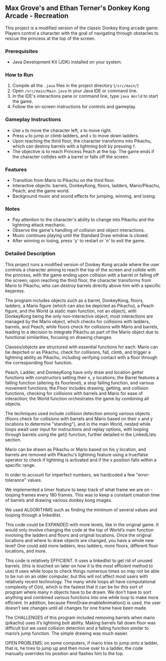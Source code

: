 ## Max Grove's and Ethan Terner's Donkey Kong Arcade - Recreation

This project is a modified version of the classic Donkey Kong arcade game. Players control a character with the goal of navigating through obstacles to rescue the princess at the top of the screen.

### Prerequisites
- Java Development Kit (JDK) installed on your system.

### How to Run
1. Compile all the `.java` files in the project directory (`/src/main/`)
2. Open `/src/main/Main.java` in your Java IDE or command line.
3. In the IDE's interactions pane or command line, type `java World` to start the game.
4. Follow the on-screen instructions for controls and gameplay.

### Gameplay Instructions
- Use `a` to move the character left, `d` to move right.
- Press `w` to jump or climb ladders, and `s` to move down ladders.
- Upon reaching the third floor, the character transforms into Pikachu, which can destroy barrels with a lightning bolt by pressing `f`.
- The objective is to reach Princess Peach at the top. The game ends if the character collides with a barrel or falls off the screen.

### Features
- Transition from Mario to Pikachu on the third floor.
- Interactive objects: barrels, DonkeyKong, floors, ladders, Mario/Pikachu, Peach, and the game world.
- Background music and sound effects for jumping, winning, and losing.

### Notes
- Pay attention to the character's ability to change into Pikachu and the lightning attack mechanic.
- Observe the game's handling of collision and object interactions.
- Music continues playing until the Standard Draw window is closed.
- After winning or losing, press 'y' to restart or 'n' to exit the game.

### Detailed Description
This project runs a modified version of Donkey Kong arcade where the user controls a character aiming to reach the top of the screen and collide with the princess, with the game ending upon collision with a barrel or falling off the screen; upon reaching the third floor, the character transforms from Mario to Pikachu, who can destroy barrels directly above him with a specific keypress.

The program includes objects such as a barrel, DonkeyKong, floors, ladders, a Mario figure (which can also be depicted as Pikachu), a Peach figure, and the World (a static main function, not an object), with DonkeyKong being the only non-interactive object; most interactions are managed by the Mario object, which checks for collisions with ladders, barrels, and Peach, while floors check for collisions with Mario and barrels, leading to a decision to integrate Pikachu as part of the Mario object due to functional similarities, focusing on drawing changes.
    
    
Classes/objects are structured with essential functions for each: Mario can be depicted or as Pikachu, check for collisions, fall, climb, and trigger a lightning ability as Pikachu, including verifying contact with a floor through the corresponding floor function.
        
Peach, Ladder, and DonkeyKong have only draw and location getter functions with constructors setting their x, y locations; the Barrel features a falling function (altering its floorlevel), a stop falling function, and various movement functions; the Floor includes drawing, getting, and collision functions, checking for collisions with barrels and Mario for ease of interaction; the World function orchestrates the game by combining all objects.

The techniques used include collision detection among various objects (floors check for collisions with barrels and Mario based on their x and y locations to determine "standing"), and in the main World, nested while loops await user input for instructions and replay options, with looping through barrels using the get() function, further detailed in the LinkedLists section.
    
Mario can be drawn as Pikachu or Mario based on his y location, and barrels are removed with Pikachu's lightning feature using a true/false operator to check if lightning is activated and if the x position falls within a specific range.
    
In order to account for imperfect numbers, we hardcoded a few "error-tolerance" values.
    
We implemented a timer feature to keep track of what frame we are on - looping frames every 180 frames. This was to keep a constant creation time of barrels and drawing various donkey kong images.
    
We used ALGORITHMS such as finding the minimum of several values and looping through a linkedlist.
 
This code could be EXPANDED with more levels, like in the original game. It would only involve changing the code at the top of World’s main function involving the ladders and floors and original locations. Once the original locations and where to draw objects are changed, you have a whole new level! One could add more ladders, less ladders, more floors, different floor locations, and more.

This code is relatively EFFICIENT. It uses a linkedlist to get rid of unused barrels. (this is touched on later on how it is the most efficient method to use) It uses while loops to check things numerous times so may not be able to be run on an older computer, but this will not affect most users with relatively recent technology. The many while loops all have computational complexity of O(n), which is the fastest that it can be for this sort of program where many n objects have to be drawn. We don’t have to sort anything and combined various functions into one while loop to make more efficient. In addition, because PennDraw.enableAnimation() is used, the user doesn’t see changes until all changes for one frame have been made.


The CHALLENGES of this program included removing barrels when mario (pikachu) uses it’s lightning bolt ability. Making barrels fall down floor was difficult but we used collision detection and a falling function similar to mario’s jump function. The simple drawing was much easier.    

OPEN PROBLEMS: on some computers, if mario tries to jump onto a ladder, that is, he tries to jump up and then move over to a ladder, the code manually overrides his position and flashes him to the top.                                                     
